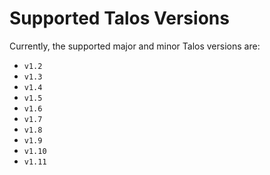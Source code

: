 # Supported Talos Versions

Currently, the supported major and minor Talos versions are:

- `v1.2`
- `v1.3`
- `v1.4`
- `v1.5`
- `v1.6`
- `v1.7`
- `v1.8`
- `v1.9`
- `v1.10`
- `v1.11`

